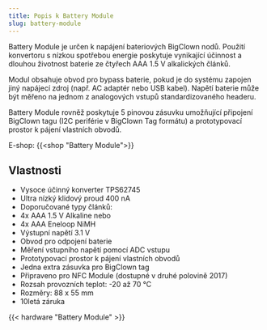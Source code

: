 ```yaml
---
title: Popis k Battery Module
slug: battery-module
---
```


Battery Module je určen k napájení bateriových BigClown nodů. Použití konvertoru s nízkou spotřebou energie poskytuje vynikající účinnost a dlouhou životnost baterie ze čtyřech AAA 1.5 V alkalických článků.

Modul obsahuje obvod pro bypass baterie, pokud je do systému zapojen jiný napájecí zdroj (např. AC adaptér nebo USB kabel). Napětí baterie může být měřeno na jednom z analogových vstupů standardizovaného headeru.

Battery Module rovněž poskytuje 5 pinovou zásuvku umožňující připojení BigClown tagu (I2C periférie v BigClown Tag formátu) a prototypovací prostor k pájení vlastních obvodů.

E-shop: {{<shop "Battery Module">}}

## Vlastnosti

  * Vysoce účinný konverter TPS62745
  * Ultra nízký klidový proud 400 nA
  * Doporučované typy článků:
  * 4x AAA 1.5 V Alkaline nebo
  * 4x AAA Eneloop NiMH
  * Výstupní napětí 3.1 V
  * Obvod pro odpojení baterie
  * Měření vstupního napětí pomocí ADC vstupu
  * Prototypovací prostor k pájení vlastních obvodů
  * Jedna extra zásuvka pro BigClown tag
  * Připraveno pro NFC Module (dostupné v druhé polovině 2017)
  * Rozsah provozních teplot: -20 až 70 °C
  * Rozměry: 88 x 55 mm
  * 10letá záruka

{{< hardware "Battery Module" >}}
